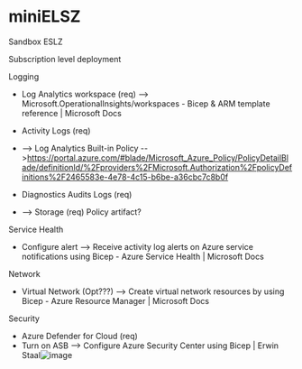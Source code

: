 # miniELSZ

Sandbox ESLZ

Subscription level deployment

Logging
- Log Analytics workspace (req)
--> Microsoft.OperationalInsights/workspaces - Bicep & ARM template reference | Microsoft Docs
- Activity Logs (req)
- --> Log Analytics
Built-in Policy -->https://portal.azure.com/#blade/Microsoft_Azure_Policy/PolicyDetailBlade/definitionId/%2Fproviders%2FMicrosoft.Authorization%2FpolicyDefinitions%2F2465583e-4e78-4c15-b6be-a36cbc7c8b0f

- Diagnostics Audits Logs (req)
- --> Storage (req)
Policy artifact?

Service Health
- Configure alert
--> Receive activity log alerts on Azure service notifications using Bicep - Azure Service Health | Microsoft Docs

Network
- Virtual Network (Opt???)
--> Create virtual network resources by using Bicep - Azure Resource Manager | Microsoft Docs

Security
- Azure Defender for Cloud (req)
- Turn on ASB
--> Configure Azure Security Center using Bicep | Erwin Staal![image](https://user-images.githubusercontent.com/21127734/172653172-4f28c543-979b-4513-987d-06c51bf238de.png)
